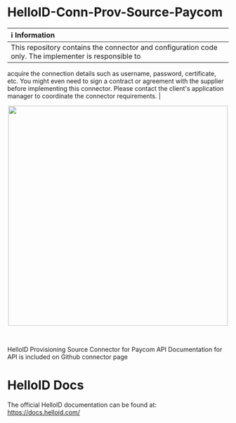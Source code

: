 # HelloID-Conn-Prov-Source-Paycom
| :information_source: Information |
|:---------------------------|
| This repository contains the connector and configuration code only. The implementer is responsible to 
acquire the connection details such as username, password, certificate, etc. 
You might even need to sign a contract or agreement with the supplier before implementing this connector. 
Please contact the client's application manager to coordinate the connector requirements.       |
<br />
<p align="center">
  <img src="https://www.tools4ever.nl/connector-logos/paycom-logo.png" width="500">
</p> 
<br />

HelloID Provisioning Source Connector for Paycom API
Documentation for API is included on Github connector page
 
# HelloID Docs
The official HelloID documentation can be found at: https://docs.helloid.com/
